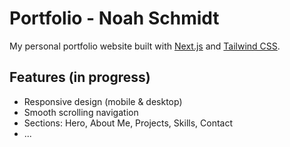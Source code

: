 # Portfolio - Noah Schmidt

My personal portfolio website built with [Next.js](https://nextjs.org/) and [Tailwind CSS](https://tailwindcss.com/).

## Features (in progress)
- Responsive design (mobile & desktop)
- Smooth scrolling navigation
- Sections: Hero, About Me, Projects, Skills, Contact
- ...
